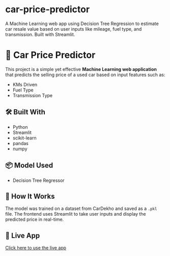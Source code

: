 # car-price-predictor
 A Machine Learning web app using Decision Tree Regression to estimate car resale value based on user inputs like mileage, fuel type, and transmission. Built with Streamlit.
 # 🚗 Car Price Predictor

This project is a simple yet effective **Machine Learning web application** that predicts the selling price of a used car based on input features such as:

- KMs Driven
- Fuel Type
- Transmission Type

## 🛠 Built With
- Python
- Streamlit
- scikit-learn
- pandas
- numpy

## 📦 Model Used
- Decision Tree Regressor

## 🔮 How It Works
The model was trained on a dataset from CarDekho and saved as a `.pkl` file. The frontend uses Streamlit to take user inputs and display the predicted price in real-time.

## 🚀 Live App
[Click here to use the live app](https://your-username.streamlit.app) <!-- Update with your actual link -->



